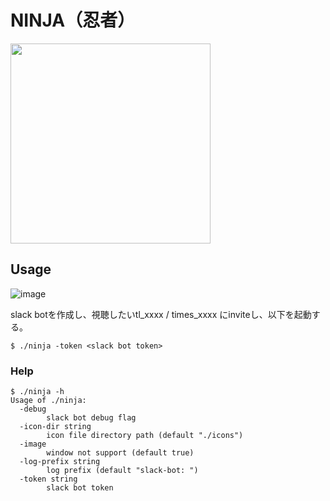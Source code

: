 NINJA（忍者）
====================================

<img src="https://user-images.githubusercontent.com/1456047/63598488-9db6a780-c5fa-11e9-8383-d82ffc84b251.png" width="320">


## Usage
![image](https://user-images.githubusercontent.com/1456047/63650375-15184280-c785-11e9-899b-2a9d68680ce5.png)

slack botを作成し、視聴したいtl_xxxx / times_xxxx にinviteし、以下を起動する。

```shell script
$ ./ninja -token <slack bot token>
```

### Help

```shell script
$ ./ninja -h
Usage of ./ninja:
  -debug
    	slack bot debug flag
  -icon-dir string
    	icon file directory path (default "./icons")
  -image
    	window not support (default true)
  -log-prefix string
    	log prefix (default "slack-bot: ")
  -token string
    	slack bot token
```


